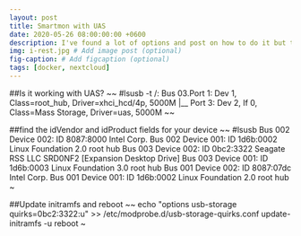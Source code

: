 ```yaml
---
layout: post
title: Smartmon with UAS
date: 2020-05-26 08:00:00:00 +0600
description: I've found a lot of options and post on how to do it but this is my version # Add post description (optional)
img: i-rest.jpg # Add image post (optional)
fig-caption: # Add figcaption (optional)
tags: [docker, nextcloud]
---
```


##Is it working with UAS?
~~
#lsusb -t
/:  Bus 03.Port 1: Dev 1, Class=root_hub, Driver=xhci_hcd/4p, 5000M
    |__ Port 3: Dev 2, If 0, Class=Mass Storage, Driver=uas, 5000M
~~

##find the idVendor and idProduct fields for your device
~~
#lsusb
Bus 002 Device 002: ID 8087:8000 Intel Corp.
Bus 002 Device 001: ID 1d6b:0002 Linux Foundation 2.0 root hub
Bus 003 Device 002: ID 0bc2:3322 Seagate RSS LLC SRD0NF2 [Expansion Desktop Drive]
Bus 003 Device 001: ID 1d6b:0003 Linux Foundation 3.0 root hub
Bus 001 Device 002: ID 8087:07dc Intel Corp.
Bus 001 Device 001: ID 1d6b:0002 Linux Foundation 2.0 root hub
~

##Update initramfs and reboot
~~
echo "options usb-storage quirks=0bc2:3322:u" >> /etc/modprobe.d/usb-storage-quirks.conf
update-initramfs -u
reboot
~

[smartmon UAS]: https://www.smartmontools.org/wiki/SAT-with-UAS-Linux
[OMV disable UAS]: https://forum.openmediavault.org/index.php?thread/26601-how-to-get-smart-on-external-drives/